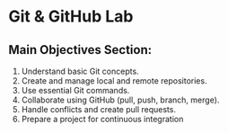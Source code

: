 # Git & GitHub Lab


## Main Objectives Section:

1) Understand basic Git concepts.
2) Create and manage local and remote repositories.
3) Use essential Git commands.
4) Collaborate using GitHub (pull, push, branch, merge).
5) Handle conflicts and create pull requests.
6) Prepare a project for continuous integration
